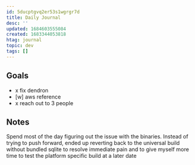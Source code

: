 ```yaml
---
id: 5ducptgvq2er53s1wgrgr7d
title: Daily Journal
desc: ''
updated: 1684603555084
created: 1683344053818
htag: journal
topic: dev
tags: []
---
```


## Goals
- x fix dendron 
- [w] aws reference
- x reach out to 3 people


## Notes

Spend most of the day figuring out the issue with the binaries. 
Instead of trying to push forward, ended up reverting back to the universal build without bundled sqlite to resolve immediate pain and to give myself more time to test the platform specific build at a later date


<!--|backlinks: [[res.prod]]|-->
